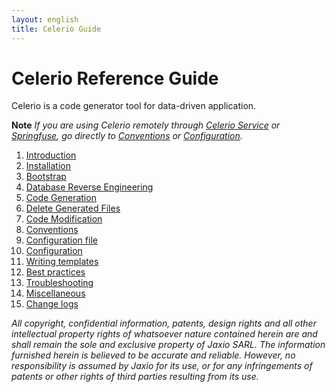 ```yaml
---
layout: english
title: Celerio Guide 
---
```


Celerio Reference Guide
=======================

Celerio is a code generator tool for data-driven application.

**Note** *If you are using Celerio remotely through [Celerio Service](/en/celerio-service.html) or [Springfuse](http://www.springfuse.com),
go directly to [Conventions](convention.html) or [Configuration](configuration.html).*

1. [Introduction](introduction.html)
2. [Installation](installation.html)
3. [Bootstrap](bootstrap.html)
4. [Database Reverse Engineering](extraction.html)
5. [Code Generation](generation.html)
5. [Delete Generated Files](delete-generated-files.html)
6. [Code Modification](modification.html)
7. [Conventions](convention.html)
8. [Configuration file](configuration-file.html)
9. [Configuration](configuration.html)
10. [Writing templates](templates.html)
11. [Best practices](best-practices.html)
12. [Troubleshooting](troubleshooting.html)
13. [Miscellaneous](miscellaneous.html)
13. [Change logs](changelog.html)

*All copyright, confidential information, patents, design rights and all other 
intellectual property rights of whatsoever nature contained herein are and 
shall remain the sole and exclusive property of Jaxio SARL. The information 
furnished herein is believed to be accurate and reliable. However, no 
responsibility is assumed by Jaxio for its use, or for any infringements 
of patents or other rights of third parties resulting from its use.*

